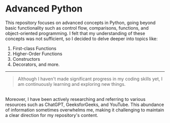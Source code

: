 # Advanced Python

This repository focuses on advanced concepts in Python, going beyond basic functionality such as control flow, comparisons, functions, and object-oriented programming. I felt that my understanding of these concepts was not sufficient, so I decided to delve deeper into topics like:

1. First-class Functions
2. Higher-Order Functions
3. Constructors
4. Decorators, and more.

---

> Although I haven't made significant progress in my coding skills yet, I am continuously learning and exploring new things.
<br>
Moreover, I have been actively researching and referring to various resources such as ChatGPT, GeeksforGeeks, and YouTube. This abundance of information sometimes overwhelms me, making it challenging to maintain a clear direction for my repository's content.

